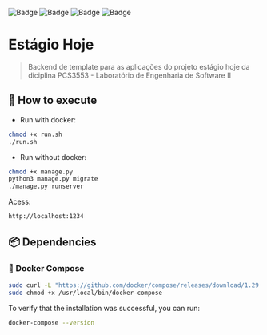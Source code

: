 ![Badge](https://img.shields.io/static/v1?label=Django&message=framework&color=blue&style=for-the-badge&logo=DJANGO)
![Badge](https://img.shields.io/static/v1?label=python&message=language&color=red&style=for-the-badge&logo=PYTHON)
![Badge](https://img.shields.io/static/v1?label=docker&message=virtualization&color=green&style=for-the-badge&logo=DOCKER)
![Badge](https://img.shields.io/static/v1?label=MIT&message=LICENSE&color=yellow&style=for-the-badge)


# Estágio Hoje

> Backend de template para as aplicações do projeto estágio hoje da diciplina PCS3553 - Laboratório de Engenharia de Software II

## 🚀 How to execute

- Run with docker:

```sh
chmod +x run.sh
./run.sh
```

- Run without docker:
```sh
chmod +x manage.py
python3 manage.py migrate
./manage.py runserver
```

Acess:
```
http://localhost:1234
```

## 📦 Dependencies

### 🐋 Docker Compose

```sh
sudo curl -L "https://github.com/docker/compose/releases/download/1.29.2/docker-compose-$(uname -s)-$(uname -m)" -o /usr/local/bin/docker-compose
sudo chmod +x /usr/local/bin/docker-compose
```

To verify that the installation was successful, you can run:

```sh
docker-compose --version
```